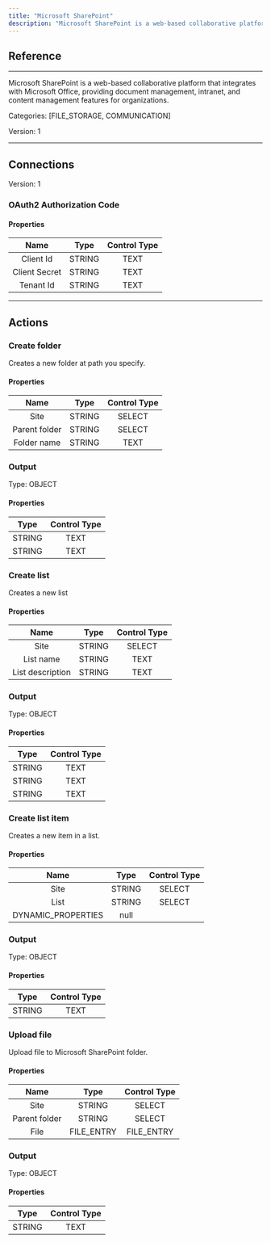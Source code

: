 ```yaml
---
title: "Microsoft SharePoint"
description: "Microsoft SharePoint is a web-based collaborative platform that integrates with Microsoft Office, providing document management, intranet, and content management features for organizations."
---
```

## Reference
<hr />

Microsoft SharePoint is a web-based collaborative platform that integrates with Microsoft Office, providing document management, intranet, and content management features for organizations.

Categories: [FILE_STORAGE, COMMUNICATION]

Version: 1

<hr />



## Connections

Version: 1


### OAuth2 Authorization Code

#### Properties

|      Name      |     Type     |     Control Type     |
|:--------------:|:------------:|:--------------------:|
| Client Id | STRING | TEXT  |
| Client Secret | STRING | TEXT  |
| Tenant Id | STRING | TEXT  |





<hr />





## Actions


### Create folder
Creates a new folder at path you specify.

#### Properties

|      Name      |     Type     |     Control Type     |
|:--------------:|:------------:|:--------------------:|
| Site | STRING | SELECT  |
| Parent folder | STRING | SELECT  |
| Folder name | STRING | TEXT  |


### Output



Type: OBJECT

#### Properties

|     Type     |     Control Type     |
|:------------:|:--------------------:|
| STRING | TEXT  |
| STRING | TEXT  |





### Create list
Creates a new list

#### Properties

|      Name      |     Type     |     Control Type     |
|:--------------:|:------------:|:--------------------:|
| Site | STRING | SELECT  |
| List name | STRING | TEXT  |
| List description | STRING | TEXT  |


### Output



Type: OBJECT

#### Properties

|     Type     |     Control Type     |
|:------------:|:--------------------:|
| STRING | TEXT  |
| STRING | TEXT  |
| STRING | TEXT  |





### Create list item
Creates a new item in a list.

#### Properties

|      Name      |     Type     |     Control Type     |
|:--------------:|:------------:|:--------------------:|
| Site | STRING | SELECT  |
| List | STRING | SELECT  |
| DYNAMIC_PROPERTIES | null  |


### Output



Type: OBJECT

#### Properties

|     Type     |     Control Type     |
|:------------:|:--------------------:|
| STRING | TEXT  |





### Upload file
Upload file to Microsoft SharePoint folder.

#### Properties

|      Name      |     Type     |     Control Type     |
|:--------------:|:------------:|:--------------------:|
| Site | STRING | SELECT  |
| Parent folder | STRING | SELECT  |
| File | FILE_ENTRY | FILE_ENTRY  |


### Output



Type: OBJECT

#### Properties

|     Type     |     Control Type     |
|:------------:|:--------------------:|
| STRING | TEXT  |





